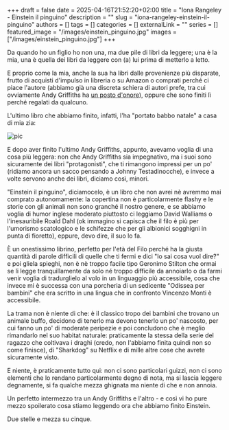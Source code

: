 +++ 
draft = false
date = 2025-04-16T21:52:20+02:00
title = "Iona Rangeley - Einstein il pinguino"
description = ""
slug = "iona-rangeley-einstein-il-pinguino"
authors = []
tags = []
categories = []
externalLink = ""
series = []
featured_image = "/images/einstein_pinguino.jpg"
images = ["/images/einstein_pinguino.jpg"]
+++

Da quando ho un figlio ho non una, ma due pile di libri da leggere; una è la mia, una è quella dei libri da leggere con (a) lui prima di metterlo a letto.

E proprio come la mia, anche la sua ha libri dalle provenienze più disparate, frutto di acquisti d'impulso in libreria o su Amazon o comprati perché ci piace l'autore (abbiamo già una discreta schiera di autori prefe, tra cui ovviamente Andy Griffiths ha [un posto d'onore](/andy-griffiths-la-terra-delle-cose-perdute)), oppure che sono finiti lì perché regalati da qualcuno.

L'ultimo libro che abbiamo finito, infatti, l'ha "portato babbo natale" a casa di mia zia:

![pic](/images/einstein_pinguino.jpg#center)

E dopo aver finito l'ultimo Andy Griffiths, appunto, avevamo voglia di una cosa più leggera: non che Andy Griffiths sia impegnativo, ma i suoi sono sicuramente dei libri "protagonisti", che ti rimangono impressi per un po' (ridiamo ancora un sacco pensando a Johnny Testadinocche), e invece a volte servono anche dei libri, diciamo così, minori.

"Einstein il pinguino", diciamocelo, è un libro che non avrei nè avremmo mai comprato autonomamente: la copertina non è particolarmente flashy e le storie con gli animali non sono granché il nostro genere, e se abbiamo voglia di humor inglese moderato piuttosto ci leggiamo David Walliams o l'inesauribile Roald Dahl (ok immagino si capisca che il filo è più per l'umorismo scatologico e le schifezze che per gli albionici sogghigni in punta di fioretto), eppure, devo dire, il suo lo fa.

È un onestissimo librino, perfetto per l'età del Filo perché ha la giusta quantità di parole difficili di quelle che ti fermi e dici "lo sai cosa vuol dire?" e poi gliela spieghi, non è nè troppo facile tipo Geronimo Stilton che ormai se li legge tranquillamente da solo né troppo difficile da annoiarlo o da farmi venir voglia di tradurglielo al volo in un linguaggio più accessibile, cosa che invece mi è successa con una porcheria di un sedicente "Odissea per bambini" che era scritto in una lingua che in confronto Vincenzo Monti è accessibile.

La trama non è niente di che: è il classico tropo dei bambini che trovano un animale buffo, decidono di tenerlo ma devono tenerlo un po' nascosto, per cui fanno un po' di moderate peripezie e poi concludono che è meglio rimandarlo nel suo habitat naturale: praticamente la stessa della serie del ragazzo che coltivava i draghi (credo, non l'abbiamo finita quindi non so come finisce), di "Sharkdog" su Netflix e di mille altre cose che avrete sicuramente visto.

E niente, è praticamente tutto qui: non ci sono particolari guizzi, non ci sono elementi che lo rendano particolarmente degno di nota, ma si lascia leggere degnamente, si fa qualche mezza ghignata ma niente di che e non annoia.

Un perfetto intermezzo tra un Andy Griffiths e l'altro - e così vi ho pure mezzo spoilerato cosa stiamo leggendo ora che abbiamo finito Einstein.

Due stelle e mezza su cinque.
